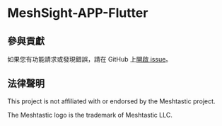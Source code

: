 # MeshSight-APP-Flutter

## 參與貢獻
如果您有功能請求或發現錯誤，請在 GitHub 上[開啟 issue](https://github.com/edwinyoo44/MeshSight/issues)。

## 法律聲明
This project is not affiliated with or endorsed by the Meshtastic project.

The Meshtastic logo is the trademark of Meshtastic LLC.
